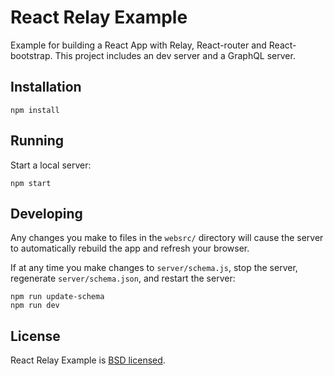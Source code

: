 # React Relay Example

Example for building a React App with Relay, React-router and React-bootstrap.
This project includes an dev server and a GraphQL server.

## Installation

```
npm install
```

## Running

Start a local server:

```
npm start
```

## Developing

Any changes you make to files in the `websrc/` directory will cause the server to
automatically rebuild the app and refresh your browser.

If at any time you make changes to `server/schema.js`, stop the server,
regenerate `server/schema.json`, and restart the server:

```
npm run update-schema
npm run dev
```

## License

React Relay Example is [BSD licensed](./LICENSE).
